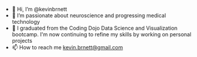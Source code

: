 - 👋 Hi, I’m @kevinbrnett
- 👀 I’m passionate about neuroscience and progressing medical technology
- 🌱 I graduated from the Coding Dojo Data Science and Visualization bootcamp. I'm now continuing to refine my skills by working on personal projects
- 📫 How to reach me kevin.brnett@gmail.com

<!---
kevinbrnett/kevinbrnett is a ✨ special ✨ repository because its `README.md` (this file) appears on your GitHub profile.
You can click the Preview link to take a look at your changes.
--->

